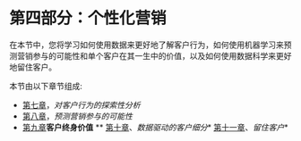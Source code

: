 

# 第四部分：个性化营销

在本节中，您将学习如何使用数据来更好地了解客户行为，如何使用机器学习来预测营销参与的可能性和单个客户在其一生中的价值，以及如何使用数据科学来更好地留住客户。

本节由以下章节组成:

*   [第七章](72e8f4ee-7f95-4acc-928d-d33c9fc31bd6.xhtml)，*对客户行为的探索性分析*
*   [第八章](4f5163a1-c34a-495f-bc5f-e02f9b2a2052.xhtml)，*预测营销参与的可能性*
*   [第九章](9b3d36ba-d690-491c-9a6f-b8c00f59cfb4.xhtml)**客户终身价值**
**   [第十章](5955002d-2a75-4d5a-aa6a-86710a3bf00e.xhtml)、*数据驱动的客户细分**   [第十一章](3d5c7798-6874-40e9-b7e9-6fe39592cc2a.xhtml)、*留住客户**
